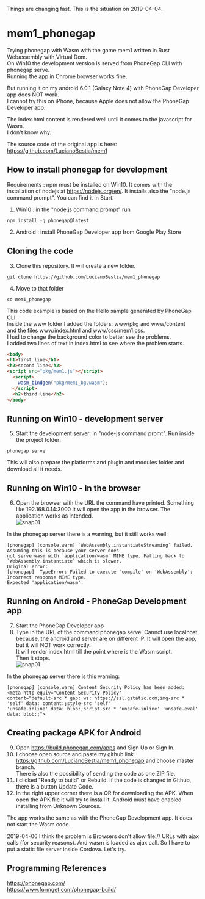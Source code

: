Things are changing fast. This is the situation on 2019-04-04.
# mem1_phonegap
Trying phonegap with Wasm with the game mem1 written in Rust Webassembly with Virtual Dom.  
On Win10 the development version is served from PhoneGap CLI with phonegap serve.  
Running the app in Chrome browser works fine.  
  
But running it on my android 6.0.1 (Galaxy Note 4) with PhoneGap Developer app does NOT work.  
I cannot try this on iPhone, because Apple does not allow the PhoneGap Developer app.  
  
The index.html content is rendered well until it comes to the javascript for Wasm.  
I don't know why.   

The source code of the original app is here:  
https://github.com/LucianoBestia/mem1   

## How to install phonegap for development
Requirements : npm must be installed on Win10. It comes with the installation of nodejs at https://nodejs.org/en/.
It installs also the "node.js command prompt". You can find it in Start.  
1. Win10 : in the "node.js command prompt" run
```
npm install -g phonegap@latest
``` 
2. Android : install PhoneGap Developer app from Google Play Store

## Cloning the code
3. Clone this repository. It will create a new folder. 
```
git clone https://github.com/LucianoBestia/mem1_phonegap
```
4. Move to that folder 
```
cd mem1_phonegap
```
This code example is based on the Hello sample generated by PhoneGap CLI.  
Inside the www folder I added the folders: www/pkg and www/content  
and the files www/index.html and www/css/mem1.css.  
I had to change the background color to better see the problems.  
I added two lines of text in index.html to see where the problem starts.  
```html
<body>
<h1>first line</h1>
<h2>second line</h2>
<script src="pkg/mem1.js"></script>
  <script>
    wasm_bindgen("pkg/mem1_bg.wasm");
  </script>
  <h2>third line</h2>
</body>
```

## Running on Win10 - development server
5. Start the development server: in "node-js command promt". Run inside the project folder:
```
phonegap serve
```
This will also prepare the platforms and plugin and modules folder and download all it needs.

## Running on Win10 - in the browser
6. Open the browser with the URL the command have printed. Something like 192.168.0.14:3000 
It will open the app in the browser. The application works as intended.  
![snap01](https://user-images.githubusercontent.com/31509965/55613230-61ea8500-57b4-11e9-99b7-36125b15c520.JPG)

In the phonegap server there is a warning, but it still works well:
```
[phonegap] [console.warn] `WebAssembly.instantiateStreaming` failed. Assuming this is because your server does 
not serve wasm with `application/wasm` MIME type. Falling back to `WebAssembly.instantiate` which is slower. 
Original error:
[phonegap]  TypeError: Failed to execute 'compile' on 'WebAssembly': Incorrect response MIME type. 
Expected 'application/wasm'.
```

## Running on Android - PhoneGap Development app
7. Start the PhoneGap Developer app  
8. Type in the URL of the command phonegap serve. Cannot use localhost, because, the android and server are on different IP. 
It will open the app, but it will NOT work correctly.  
It will render index.html till the point where is the Wasm script.  
Then it stops.  
![snap01](https://user-images.githubusercontent.com/31509965/55622044-62d9e180-57c9-11e9-86e1-de1be66aec13.png)

In the phonegap server there is this warning:
```
[phonegap] [console.warn] Content Security Policy has been added: <meta http-equiv="Content-Security-Policy" 
content="default-src * gap: ws: https://ssl.gstatic.com;img-src * 'self' data: content:;style-src 'self' 
'unsafe-inline' data: blob:;script-src * 'unsafe-inline' 'unsafe-eval' data: blob:;">
```

## Creating package APK for Android
9. Open https://build.phonegap.com/apps and Sign Up or Sign In.
10. I choose open source and paste my github link https://github.com/LucianoBestia/mem1_phonegap and choose master branch.  
There is also the possibility of sending the code as one ZIP file.  
11. I clicked "Ready to build" or Rebuild. If the code is changed in Github, there is a button Update Code.
12. In the right upper corner there is a QR for downloading the APK. When open the APK file it will try to install it. Android must have enabled installing from Unknown Sources.

The app works the same as with the PhoneGap Development app. It does not start the Wasm code.

2019-04-06
I think the problem is Browsers don't allow file:// URLs with ajax calls (for security reasons).
And wasm is loaded as ajax call. So I have to put a static file server inside Cordova. Let's try.

## Programming References
https://phonegap.com/  
https://www.formget.com/phonegap-build/  





